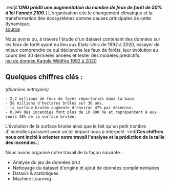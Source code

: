 :red[*__L'ONU prédit une augmentation du nombre de feux de forêt de 50% d'ici l'année 2100.__*]
L'organisation cite le changement climatique et la transformation des écosystèmes comme causes principales de cette dynamique.\
[source](https://www.unep.org/news-and-stories/press-release/number-wildfires-rise-50-2100-and-governments-are-not-prepared)

Nous avons pu, à travers l'étude d'un dataset contenant des données sur les feux de forêt ayant eu lieu aux Etats-Unis de 1992 à 2020, essayer de mieux comprendre ce qui déclenche les feux de forêts, leur évolution au cours des 30 dernières années et tester des modèles prédictifs.\
[jeu de donnée Kaggle Wildfire 1992 à 2020](https://www.kaggle.com/datasets/behroozsohrabi/us-wildfire-records-6th-edition)

## Quelques chiffres clés : 
*(données nettoyées)*

    - 2,2 millions de feux de forêt répertoriés dans la base.
    - 58 millions d'hectares brûlés sur 30 ans.
    - la surface brulée augmente d'environ 47% par décennie.
    - 0.04% des incendies font plus de 10 000 ha et représentent à eux seuls 48% de la surface brulée.

L'évolution de la surface brulée ainsi que le fait qu'un petit nombre d'incendies puissent avoir un tel impact nous a interpelé. :red[**Ces chiffres nous ont incité à orienter notre travail l'analyse et la prédiction de la taille des incendies.**]


Nous avons organisé notre travail de la façon suivante : 
* Analyse du jeu de données brut
* Nettoyage du dataset d'origine et ajout de données complémentaires
* Dataviz & statistiques
* Machine Learning


